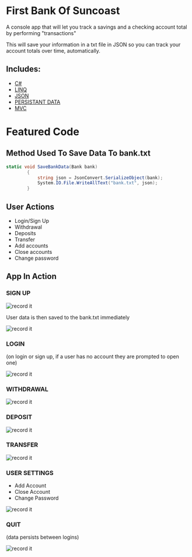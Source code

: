 # First Bank Of Suncoast

A console app that will let you track a savings and a checking account total by performing "transactions"

This will save your information in a txt file in JSON so you can track your account totals over time, automatically.

## Includes:

- [C#](https://docs.microsoft.com/en-us/dotnet/csharp/)
- [LINQ](https://docs.microsoft.com/en-us/dotnet/csharp/programming-guide/concepts/linq/)
- [JSON](https://www.json.org/json-en.html)
- [PERSISTANT DATA](https://docs.microsoft.com/en-us/dotnet/csharp/programming-guide/concepts/serialization/walkthrough-persisting-an-object-in-visual-studio)
- [MVC](https://dotnet.microsoft.com/apps/aspnet/mvc)

# Featured Code
## Method Used To Save Data To bank.txt
```C#
static void SaveBankData(Bank bank)
        {
            string json = JsonConvert.SerializeObject(bank);
            System.IO.File.WriteAllText("bank.txt", json);
        }
```

## User Actions

- Login/Sign Up
- Withdrawal
- Deposits
- Transfer
- Add accounts
- Close accounts
- Change password

## App In Action

### SIGN UP
![record it](http://g.recordit.co/YGtfxeXTm6.gif)

User data is then saved to the bank.txt immediately

![record it](http://g.recordit.co/iFgbcNt2qn.gif)

### LOGIN

(on login or sign up, if a user has no account they are prompted to open one)

![record it](http://g.recordit.co/zwMwGJhujd.gif)

### WITHDRAWAL
![record it](http://g.recordit.co/uanizL3bpY.gif)

### DEPOSIT
![record it](http://g.recordit.co/WIhra65dCS.gif)

### TRANSFER
![record it](http://g.recordit.co/uIvF7PTuxl.gif)

### USER SETTINGS

- Add Account
- Close Account
- Change Password

![record it](http://g.recordit.co/HLETE9ecxe.gif)

### QUIT

(data persists between logins)

![record it](http://g.recordit.co/qND0U3VoBM.gif)

